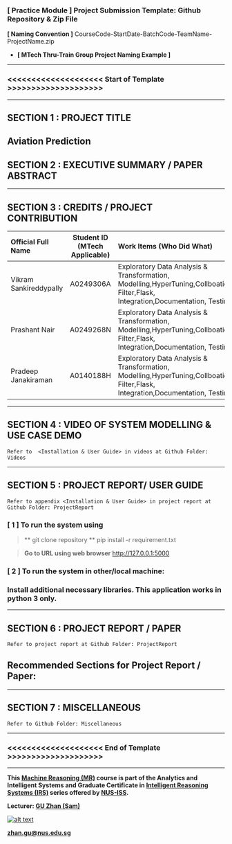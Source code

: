 ﻿### [ Practice Module ] Project Submission Template: Github Repository & Zip File

**[ Naming Convention ]** CourseCode-StartDate-BatchCode-TeamName-ProjectName.zip

* **[ MTech Thru-Train Group Project Naming Example ]**  

---

### <<<<<<<<<<<<<<<<<<<< Start of Template >>>>>>>>>>>>>>>>>>>>

---

## SECTION 1 : PROJECT TITLE
## Aviation Prediction 

## SECTION 2 : EXECUTIVE SUMMARY / PAPER ABSTRACT

---

## SECTION 3 : CREDITS / PROJECT CONTRIBUTION

| Official Full Name        | Student ID (MTech Applicable)  | Work Items (Who Did What) | Email (Optional) |
| :------------------------|:-------------------------------:| :---------------------------| :-----|
| Vikram Sankireddypally   | A0249306A | Exploratory Data Analysis & Transformation, Modelling,HyperTuning,Collboation Filter,Flask, Integration,Documentation, Testing| A0249306A@outlook.com |
| Prashant Nair                | A0249268N | Exploratory Data Analysis & Transformation, Modelling,HyperTuning,Collboation Filter,Flask, Integration,Documentation, Testing| A0249268N@outlook.com |
| Pradeep Janakiraman      | A0140188H | Exploratory Data Analysis & Transformation, Modelling,HyperTuning,Collboation Filter,Flask, Integration,Documentation, Testing| A0140188H@outlook.com |


---

## SECTION 4 : VIDEO OF SYSTEM MODELLING & USE CASE DEMO

`Refer to  <Installation & User Guide> in videos at Github Folder: Videos`


---

## SECTION 5 : PROJECT REPORT/ USER GUIDE

`Refer to appendix <Installation & User Guide> in project report at Github Folder: ProjectReport`

### [ 1 ] To run the system using 

> ** git clone repository 
> ** pip install -r requirement.txt

> **Go to URL using web browser**   http://127.0.0.1:5000

### [ 2 ] To run the system in other/local machine:
### Install additional necessary libraries. This application works in python 3 only.

 

---
## SECTION 6 : PROJECT REPORT / PAPER

`Refer to project report at Github Folder: ProjectReport`

**Recommended Sections for Project Report / Paper:**
- 

---
## SECTION 7 : MISCELLANEOUS

`Refer to Github Folder: Miscellaneous`

 
 

---

### <<<<<<<<<<<<<<<<<<<< End of Template >>>>>>>>>>>>>>>>>>>>

---

**This [Machine Reasoning (MR)](https://www.iss.nus.edu.sg/executive-education/course/detail/machine-reasoning "Machine Reasoning") course is part of the Analytics and Intelligent Systems and Graduate Certificate in [Intelligent Reasoning Systems (IRS)](https://www.iss.nus.edu.sg/stackable-certificate-programmes/intelligent-systems "Intelligent Reasoning Systems") series offered by [NUS-ISS](https://www.iss.nus.edu.sg "Institute of Systems Science, National University of Singapore").**

**Lecturer: [GU Zhan (Sam)](https://www.iss.nus.edu.sg/about-us/staff/detail/201/GU%20Zhan "GU Zhan (Sam)")**

[![alt text](https://www.iss.nus.edu.sg/images/default-source/About-Us/7.6.1-teaching-staff/sam-website.tmb-.png "Let's check Sam' profile page")](https://www.iss.nus.edu.sg/about-us/staff/detail/201/GU%20Zhan)

**zhan.gu@nus.edu.sg**
